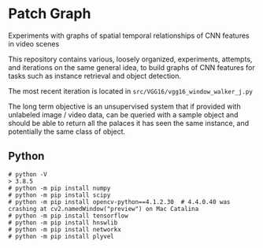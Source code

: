 # Patch Graph

Experiments with graphs of spatial temporal relationships of CNN features in video scenes

This repository contains various, loosely organized, experiments, attempts, and iterations on the same general idea, to build graphs of CNN features for tasks such as instance retrieval and object detection.

The most recent iteration is located in `src/VGG16/vgg16_window_walker_j.py`

The long term objective is an unsupervised system that if provided with unlabeled image / video data, can be queried with a sample object and should be able to return all the palaces it has seen the same instance, and potentially the same class of object. 


## Python
```
# python -V
> 3.8.5
# python -m pip install numpy
# python -m pip install scipy
# python -m pip install opencv-python==4.1.2.30  # 4.4.0.40 was crashing at cv2.namedWindow("preview") on Mac Catalina
# python -m pip install tensorflow
# python -m pip install hnswlib
# python -m pip install networkx
# python -m pip install plyvel

```